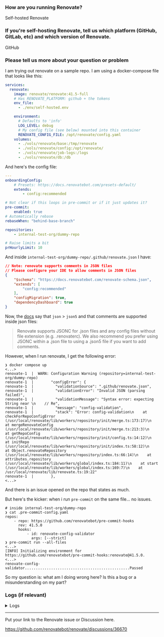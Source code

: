 ### How are you running Renovate?

Self-hosted Renovate

### If you're self-hosting Renovate, tell us which platform (GitHub, GitLab, etc) and which version of Renovate.

GitHub

### Please tell us more about your question or problem

I am trying out renovate on a sample repo.
I am using a docker-compose file that looks like this:

```yaml
services:
  renovate:
    image: renovate/renovate:41.5-full
    # Has RENOVATE_PLATFORM: github + the tokens
    env_file:
      - ./env/self-hosted.env

    environment:
      # Defaults to 'info'
      LOG_LEVEL: debug
      # My config file (see below) mounted into this container
      RENOVATE_CONFIG_FILE: /opt/renovate/config.yaml
    volumes:
      - ./vols/renovate/base:/tmp/renovate
      - ./vols/renovate/config:/opt/renovate/
      - ./vols/renovate/job-logs:/logs
      - ./vols/renovate/db:/db
```

And here's the config file:

```yaml
---
onboardingConfig:
    # Presets: https://docs.renovatebot.com/presets-default/
    extends:
        - config:recommended

# Not clear if this loops in pre-commit or if it just updates it?
pre-commit:
    enabled: true
# Automatically rebase
rebaseWhen: "behind-base-branch"

repositories:
    - internal-test-org/dummy-repo

# Raise limits a bit
prHourlyLimit: 10
```

And inside `internal-test-org/dummy-repo/.github/renovate.json` I have:


```json
// Note: renovate supports comments in JSON files
// Please configure your IDE to allow comments in JSON files
{
    "$schema": "https://docs.renovatebot.com/renovate-schema.json",
    "extends": [
        "config:recommended"
    ],
    "configMigration": true,
    "dependencyDashboard": true
}
```


Now, the [docs](https://docs.renovatebot.com/configuration-options/) say that `json` > `json5` and that comments are supported inside json files:

> Renovate supports JSONC for .json files and any config files without file extension (e.g. .renovaterc). We also recommend you prefer using JSONC within a .json file to using a .json5 file if you want to add comments.

However, when I run renovate, I get the following error:

```shell
❯ docker compose up
<...>
renovate-1  |  WARN: Configuration Warning (repository=internal-test-org/dummy-repo)
renovate-1  |        "configError": {
renovate-1  |          "validationSource": ".github/renovate.json",
renovate-1  |          "validationError": "Invalid JSON (parsing failed)",
renovate-1  |          "validationMessage": "Syntax error: expecting String near \n    // Re",
renovate-1  |          "message": "config-validation",
renovate-1  |          "stack": "Error: config-validation\n    at checkForRepoConfigError (/usr/local/renovate/lib/workers/repository/init/merge.ts:173:17)\n    at mergeRenovateConfig (/usr/local/renovate/lib/workers/repository/init/merge.ts:213:3)\n    at getRepoConfig (/usr/local/renovate/lib/workers/repository/init/config.ts:14:12)\n    at initRepo (/usr/local/renovate/lib/workers/repository/init/index.ts:58:12)\n    at Object.renovateRepository (/usr/local/renovate/lib/workers/repository/index.ts:66:14)\n    at attributes.repository (/usr/local/renovate/lib/workers/global/index.ts:184:11)\n    at start (/usr/local/renovate/lib/workers/global/index.ts:169:7)\n    at /usr/local/renovate/lib/renovate.ts:19:22"
renovate-1  |        },
<...>
```

And there is an issue opened on the repo that states as much.

But here's the kicker: when i run `pre-commit` on the same file... no issues.

```shell
# inside internal-test-org/dummy-repo
❯ cat .pre-commit-config.yaml
repos:
    - repo: https://github.com/renovatebot/pre-commit-hooks
      rev: 41.5.0
      hooks:
          - id: renovate-config-validator
            args: [--strict]
❯ pre-commit run --all-files
<...>
[INFO] Initializing environment for https://github.com/renovatebot/pre-commit-hooks:renovate@41.5.0.
<...>
renovate-config-validator................................................Passed
```


So my question is: what am I doing wrong here? Is this a bug or a misunderstanding on my part?

### Logs (if relevant)

<details><summary>Logs</summary>

```

Replace this text with your logs, between the starting and ending triple backticks

```

</details>


-----

Put your link to the Renovate issue or Discussion here.

https://github.com/renovatebot/renovate/discussions/36670
